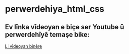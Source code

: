 # perwerdehiya_html_css

## Ev lînka vîdeoyan e biçe ser Youtube û perwerdehîyê temaşe bike: 

[Li vîdeoyan binêre](https://www.youtube.com/channel/UC8RpdX1ZkXr__sck4D4_L6w)

